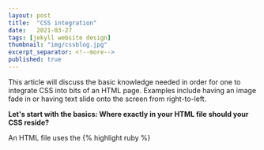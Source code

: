 ```yaml
---
layout: post
title:  "CSS integration"
date:   2021-03-27
tags: [jekyll website design]
thumbnail: "img/cssblog.jpg"
excerpt_separator: <!--more-->
published: true
---
```


This article will discuss the basic knowledge needed in order for one to integrate CSS into bits of an HTML page. Examples include having an image fade in or having text slide onto the screen from right-to-left.

<b>Let's start with the basics: Where exactly in your HTML file should your CSS reside?</b>

An HTML file uses the {% highlight ruby %} <style> {% endhighlight %} tag to store the information on how HTML
 elements should render on your website. Within this style tag is where the values (color, size, font, etc.) you want
  to change should be declared.

